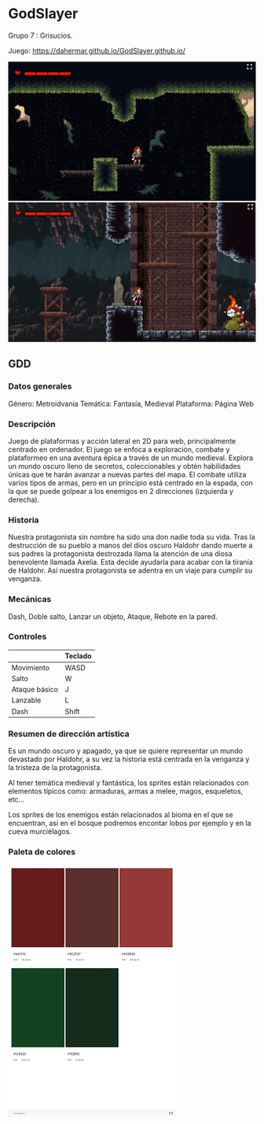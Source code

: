 # GodSlayer  

Grupo 7 : Grisucios.

Juego: https://dahermar.github.io/GodSlayer.github.io/



![Juego](./assets/sprites/Foto1.png)
![Juego](./assets/sprites/Foto2.png)

<h2>GDD</h2>

<h3>Datos generales</h3>

Género: Metroidvania
Temática: Fantasía, Medieval
Plataforma: Página Web


<h3>Descripción</h3>

Juego de plataformas y acción lateral en 2D para web, principalmente centrado en ordenador. El juego se enfoca a exploración, combate y plataformeo en una aventura épica a través de un mundo medieval. Explora un mundo oscuro lleno de secretos, coleccionables y obtén habilidades únicas que te harán avanzar a nuevas partes del mapa. El combate utiliza varios tipos de armas, pero en un principio está centrado en la espada, con la que se puede golpear a los enemigos en 2 direcciones (izquierda y derecha). 

<h3>Historia</h3>
Nuestra protagonista sin nombre ha sido una don nadie toda su vida. Tras la destrucción de su pueblo a manos del dios oscuro Haldohr dando muerte a sus padres la protagonista destrozada llama la atención de una diosa benevolente llamada Axelia. Esta decide ayudarla para acabar con la tiranía de Haldohr. Así nuestra protagonista se adentra en un viaje para cumplir su venganza.

<h3>Mecánicas</h3>Dash, Doble salto, Lanzar un objeto, Ataque, Rebote en la pared.

<h3>Controles</h3>

|              |Teclado              |
|--------------|---------------------|             
|Movimiento    | WASD                |
|Salto         | W                   |
|Ataque básico | J                   | 
|Lanzable      | L                   | 
|Dash          | Shift               |

<h3>Resumen de dirección artística</h3>

Es un mundo oscuro y apagado, ya que se quiere representar un mundo devastado por Haldohr, a su vez la historia está centrada en la venganza y la tristeza de la protagonista.

Al tener temática medieval y fantástica, los sprites están relacionados con elementos típicos como: armaduras, armas a melee, magos, esqueletos, etc...

Los sprites de los enemigos están relacionados al bioma en el que se encuentran, asi en el bosque podremos encontar lobos por ejemplo y en la cueva murciélagos.

<h3>Paleta de colores</h3>

![paleta de colores](./assets/sprites/Paleta.jpg)





